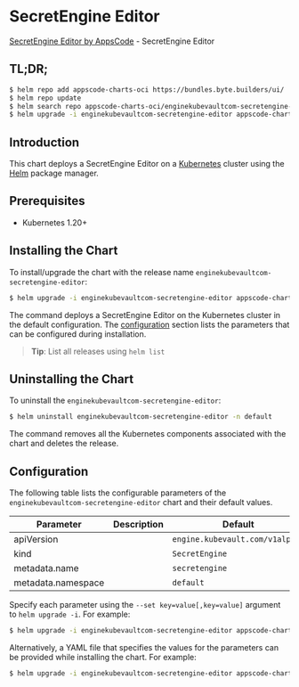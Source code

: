 # SecretEngine Editor

[SecretEngine Editor by AppsCode](https://appscode.com) - SecretEngine Editor

## TL;DR;

```bash
$ helm repo add appscode-charts-oci https://bundles.byte.builders/ui/
$ helm repo update
$ helm search repo appscode-charts-oci/enginekubevaultcom-secretengine-editor --version=v0.7.0
$ helm upgrade -i enginekubevaultcom-secretengine-editor appscode-charts-oci/enginekubevaultcom-secretengine-editor -n default --create-namespace --version=v0.7.0
```

## Introduction

This chart deploys a SecretEngine Editor on a [Kubernetes](http://kubernetes.io) cluster using the [Helm](https://helm.sh) package manager.

## Prerequisites

- Kubernetes 1.20+

## Installing the Chart

To install/upgrade the chart with the release name `enginekubevaultcom-secretengine-editor`:

```bash
$ helm upgrade -i enginekubevaultcom-secretengine-editor appscode-charts-oci/enginekubevaultcom-secretengine-editor -n default --create-namespace --version=v0.7.0
```

The command deploys a SecretEngine Editor on the Kubernetes cluster in the default configuration. The [configuration](#configuration) section lists the parameters that can be configured during installation.

> **Tip**: List all releases using `helm list`

## Uninstalling the Chart

To uninstall the `enginekubevaultcom-secretengine-editor`:

```bash
$ helm uninstall enginekubevaultcom-secretengine-editor -n default
```

The command removes all the Kubernetes components associated with the chart and deletes the release.

## Configuration

The following table lists the configurable parameters of the `enginekubevaultcom-secretengine-editor` chart and their default values.

|     Parameter      | Description |                  Default                   |
|--------------------|-------------|--------------------------------------------|
| apiVersion         |             | <code>engine.kubevault.com/v1alpha1</code> |
| kind               |             | <code>SecretEngine</code>                  |
| metadata.name      |             | <code>secretengine</code>                  |
| metadata.namespace |             | <code>default</code>                       |


Specify each parameter using the `--set key=value[,key=value]` argument to `helm upgrade -i`. For example:

```bash
$ helm upgrade -i enginekubevaultcom-secretengine-editor appscode-charts-oci/enginekubevaultcom-secretengine-editor -n default --create-namespace --version=v0.7.0 --set apiVersion=engine.kubevault.com/v1alpha1
```

Alternatively, a YAML file that specifies the values for the parameters can be provided while
installing the chart. For example:

```bash
$ helm upgrade -i enginekubevaultcom-secretengine-editor appscode-charts-oci/enginekubevaultcom-secretengine-editor -n default --create-namespace --version=v0.7.0 --values values.yaml
```
